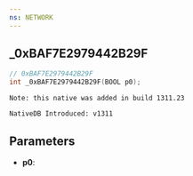 ```yaml
---
ns: NETWORK
---
```

## _0xBAF7E2979442B29F

```c
// 0xBAF7E2979442B29F
int _0xBAF7E2979442B29F(BOOL p0);
```

```
Note: this native was added in build 1311.23

NativeDB Introduced: v1311
```

## Parameters
* **p0**:
